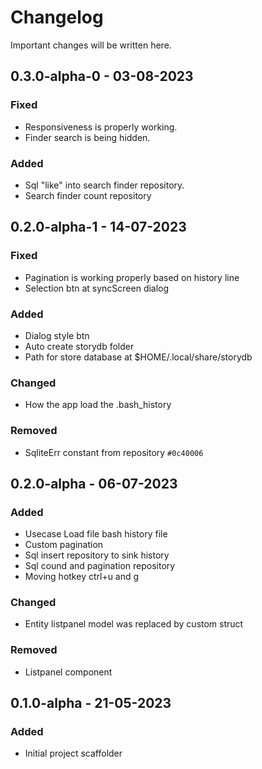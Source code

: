 # Changelog

Important changes will be written here.

## 0.3.0-alpha-0 - 03-08-2023

### Fixed
- Responsiveness is properly working.
- Finder search is being hidden.

### Added
- Sql "like" into search finder repository.
- Search finder count repository

## 0.2.0-alpha-1 - 14-07-2023

### Fixed
- Pagination is working properly based on history line
- Selection btn at syncScreen dialog

### Added
- Dialog style btn
- Auto create storydb folder
- Path for store database at $HOME/.local/share/storydb

### Changed
- How the app load the .bash_history

### Removed
- SqliteErr constant from repository ``#0c40006``

## 0.2.0-alpha - 06-07-2023

### Added
- Usecase Load file bash history file
- Custom pagination
- Sql insert repository to sink history
- Sql cound and pagination repository
- Moving hotkey ctrl+u and g

### Changed
- Entity listpanel model was replaced by custom struct  

### Removed
- Listpanel component

## 0.1.0-alpha - 21-05-2023

### Added

- Initial project scaffolder
